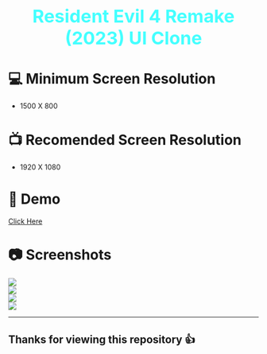 <h1 style='font-size:36px; color:#4ff;' align='center'>Resident Evil 4 Remake (2023) UI Clone</h1>

# 💻 Minimum Screen Resolution 
- 1500 X 800

# 📺 Recomended Screen Resolution 
- 1920 X 1080

# 🔗 Demo
<a href='https://re4.webjeet.me/'>Click Here</a>

# 📷 Screenshots
<img src='https://ik.imagekit.io/fth7wfgzc/re4/SS-1_Ub1upGuXU.png?updatedAt=1681385985179'>
<br>
<img src='https://ik.imagekit.io/fth7wfgzc/re4/SS-2_hx6OGZsuL.png?updatedAt=1681386006926'>
<br>
<img src='https://ik.imagekit.io/fth7wfgzc/re4/SS-3_rmcUTZgBg.png?updatedAt=1681385988051'>
<br>
<img src='https://ik.imagekit.io/fth7wfgzc/re4/SS-4_y3PDqIJdl.png?updatedAt=1681385903103'>

<hr>
<h2>Thanks for viewing this repository 👍</h2> 

